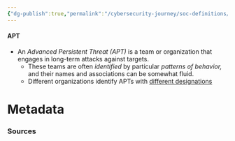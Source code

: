 ```yaml
---
{"dg-publish":true,"permalink":"/cybersecurity-journey/soc-definitions/apt/","tags":["defs_soc"]}
---
```


#### APT
- An *Advanced Persistent Threat (APT)* is a team or organization that engages in long-term attacks against targets.
	- These teams are often *identified* by particular *patterns of behavior,* and their names and associations can be somewhat fluid.
	- Different organizations identify APTs with [different designations](https://en.wikipedia.org/wiki/Advanced_persistent_threat#Naming)





# Metadata

### Sources